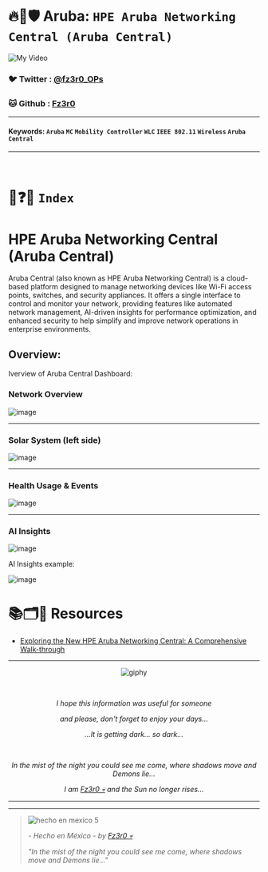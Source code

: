 # 🔥🧱🛡️ Aruba: `HPE Aruba Networking Central (Aruba Central)`

![My Video](https://user-images.githubusercontent.com/94720207/165892585-b830998d-d7c5-43b4-a3ad-f71a07b9077e.gif)

### 🐦 Twitter  : [@fz3r0_OPs](https://twitter.com/Fz3r0_OPs)
### 🐱 Github  : [Fz3r0](https://github.com/fz3r0) 

---
 
#### Keywords: `Aruba` `MC` `Mobility Controller` `WLC` `IEEE 802.11` `Wireless` `Aruba Central`

---

<br>

# 📝❓📄 `Index`





# HPE Aruba Networking Central (Aruba Central)

Aruba Central (also known as HPE Aruba Networking Central) is a cloud-based platform designed to manage networking devices like Wi-Fi access points, switches, and security appliances. It offers a single interface to control and monitor your network, providing features like automated network management, AI-driven insights for performance optimization, and enhanced security to help simplify and improve network operations in enterprise environments.

## Overview:

Iverview of Aruba Central Dashboard: 

### Network Overview

![image](https://github.com/user-attachments/assets/04d465fc-77d9-4abd-87ce-f35e8f55df55)

---

### Solar System (left side)

![image](https://github.com/user-attachments/assets/b0a6ef73-a88a-4919-85a3-b6aa18f9ab5f)

---

### Health Usage & Events

![image](https://github.com/user-attachments/assets/482875f5-e9a5-443d-96f5-b7241dace7cf)

---

### AI Insights

![image](https://github.com/user-attachments/assets/a12eb46d-8b1e-4fa9-bd39-66e9618e588a)

AI Insights example: 

![image](https://github.com/user-attachments/assets/d4e72f77-bcb0-4185-ab4f-4a043834d9a8)






# 📚🗂️🎥 Resources

- [Exploring the New HPE Aruba Networking Central: A Comprehensive Walk-through](https://www.youtube.com/watch?v=zj3ohhBvoR0)
---

<span align="center"> <p align="center"> ![giphy](https://user-images.githubusercontent.com/94720207/166587250-292d9a9f-e590-4c25-a678-d457e2268e85.gif) </p> </span> 



&nbsp;

<span align="center"> <p align="center"> _I hope this information was useful for someone_ </p> </span> 
<span align="center"> <p align="center"> _and please, don't forget to enjoy your days..._ </p> </span> 
<span align="center"> <p align="center"> _...It is getting dark... so dark..._ </p> </span> 

&nbsp;

<span align="center"> <p align="center"> _In the mist of the night you could see me come, where shadows move and Demons lie..._ </p> </span> 
<span align="center"> <p align="center"> _I am [Fz3r0 💀](https://github.com/Fz3r0/) and the Sun no longer rises..._ </p> </span> 

---






---

> ![hecho en mexico 5](https://user-images.githubusercontent.com/94720207/166068790-fa1f243d-2db9-4810-a6e4-eb3c4ad23700.png)
>
> _- Hecho en México - by [Fz3r0 💀](https://github.com/Fz3r0/)_  
>
> _"In the mist of the night you could see me come, where shadows move and Demons lie..."_ 






